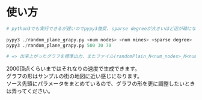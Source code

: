# 使い方
```python
# python3でも実行できるが遅いのでpypy3推奨. sparse degreeが大きいほど辺が疎になる.
 
pypy3 ./random_plane_grapy.py <num nodes> <num mines> <sparse degree>
pypy3 ./random_plane_grapy.py 500 30 70
 
# => 出来上がったグラフを標準出力、またファイル(randomPlain_N<num_nodes>_M<num mines>_S<sparse degree>.json)に保存
```

2000頂点くらいまではそれなりの速度で生成できます。  
グラフの形はサンプルの街の地図に近い感じになります。  
ソース先頭にパラメータをまとめているので、グラフの形を更に調整したいときは弄ってください。
